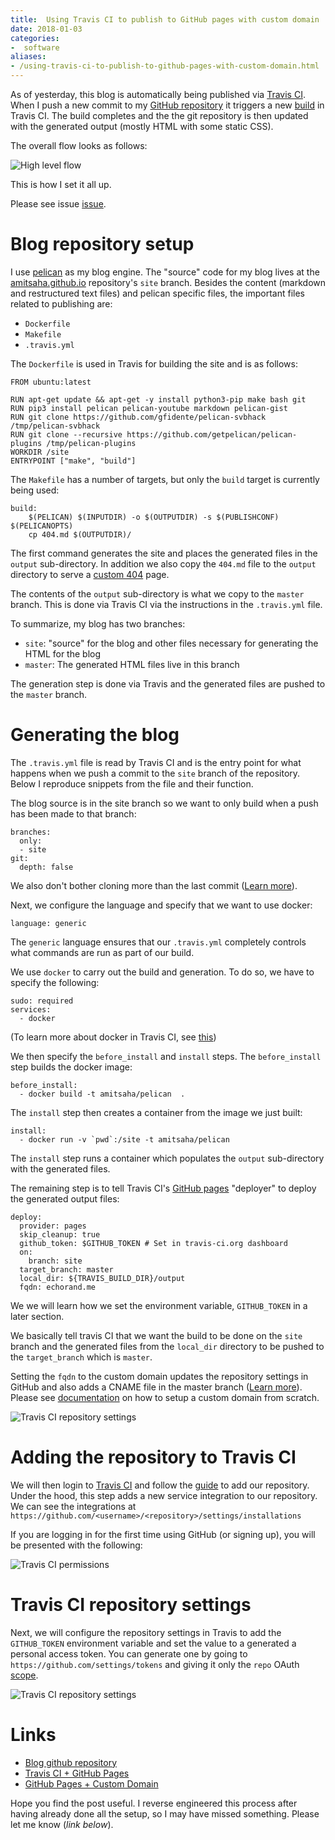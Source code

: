 ```yaml
---
title:  Using Travis CI to publish to GitHub pages with custom domain
date: 2018-01-03
categories:
-  software
aliases:
- /using-travis-ci-to-publish-to-github-pages-with-custom-domain.html
---
```


As of yesterday, this blog is automatically being published via [Travis CI](https://travis-ci.org). 
When I push a new commit to my [GitHub repository](https://github.com/amitsaha/amitsaha.github.io/)
it triggers a new [build](https://travis-ci.org/amitsaha/amitsaha.github.io) in Travis CI. 
The build completes and the the git repository is then
updated with the generated output (mostly HTML with some static CSS). 

The overall flow looks as follows:

![High level flow]({filename}/images/github-travisci-flow.png "GitHub Pages Custom Domain")

This is how I set it all up.

Please see issue [issue](https://github.com/amitsaha/amitsaha.github.io/issues/1).

# Blog repository setup

I use [pelican](http://docs.getpelican.com/en/stable/) as my blog engine. The "source" code for my
blog lives at the [amitsaha.github.io](https://github.com/amitsaha/amitsaha.github.io/)
repository's `site` branch. Besides the content (markdown and restructured text files) and
pelican specific files, the important files related to publishing are:

- `Dockerfile`
- `Makefile`
- `.travis.yml`

The `Dockerfile` is used in Travis for building the site and is as follows:

```
FROM ubuntu:latest

RUN apt-get update && apt-get -y install python3-pip make bash git
RUN pip3 install pelican pelican-youtube markdown pelican-gist
RUN git clone https://github.com/gfidente/pelican-svbhack /tmp/pelican-svbhack
RUN git clone --recursive https://github.com/getpelican/pelican-plugins /tmp/pelican-plugins
WORKDIR /site
ENTRYPOINT ["make", "build"]
```


The `Makefile` has a number of targets, but only the `build` target is currently being used:

```
build:
	$(PELICAN) $(INPUTDIR) -o $(OUTPUTDIR) -s $(PUBLISHCONF) $(PELICANOPTS)
	cp 404.md $(OUTPUTDIR)/
```

The first command generates the site and places the generated files in the `output` sub-directory. In addition
we also copy the `404.md` file to the `output` directory to serve a 
[custom 404](https://help.github.com/articles/creating-a-custom-404-page-for-your-github-pages-site/) page.

The contents of the `output` sub-directory is what we copy to the `master` branch. This is
done via Travis CI via the instructions in the `.travis.yml` file.

To summarize, my blog has two branches:

- `site`: "source" for the blog and other files necessary for generating the HTML for the blog
- `master`: The generated HTML files live in this branch

The generation step is done via Travis and the generated files are pushed to the `master` branch.


# Generating the blog

The `.travis.yml` file is read by Travis CI and is the entry point for what happens when we push a
commit to the `site` branch of the repository. Below I reproduce snippets from the file and their
function.

The blog source is in the site branch  so we want to only build when a push has been made to that branch:

```
branches:
  only:
  - site
git:
  depth: false
```

We also don't bother cloning more than the last commit ([Learn more](https://docs.travis-ci.com/user/customizing-the-build/#Git-Clone-Depth)).


Next, we configure the language and specify that we want to use docker:

```
language: generic
```

The `generic` language ensures that our `.travis.yml` completely controls what commands are run
as part of our build.

We use `docker` to carry out the build and generation. To do so, we have to specify the following:

```
sudo: required
services:
  - docker
```

(To learn more about docker in Travis CI, see [this](https://docs.travis-ci.com/user/docker/))


We then specify the `before_install` and `install` steps. The `before_install` step builds
the docker image:

```
before_install:
  - docker build -t amitsaha/pelican  .
```

The `install` step then creates a container from the image we just built:

```
install:
  - docker run -v `pwd`:/site -t amitsaha/pelican
```

The `install` step runs a container which populates the `output` sub-directory with the generated
files. 

The remaining step is to tell Travis CI's [GitHub pages](https://docs.travis-ci.com/user/deployment/pages/)
"deployer" to deploy the generated output files:

```
deploy:
  provider: pages
  skip_cleanup: true
  github_token: $GITHUB_TOKEN # Set in travis-ci.org dashboard
  on:
    branch: site
  target_branch: master
  local_dir: ${TRAVIS_BUILD_DIR}/output
  fqdn: echorand.me 
```

We we will learn how we set the environment variable, `GITHUB_TOKEN` in a later section.

We basically tell travis CI that we want the build to be done on the `site` branch and the generated
files from the `local_dir` directory to be pushed to the `target_branch` which is `master`.

Setting the `fqdn` to the custom domain updates the repository settings in GitHub and also adds 
a CNAME file in the master branch ([Learn more](https://help.github.com/articles/adding-or-removing-a-custom-domain-for-your-github-pages-site/)). Please see [documentation](https://help.github.com/articles/quick-start-setting-up-a-custom-domain/) on how to setup a custom domain from scratch.

![Travis CI repository settings]({filename}/images/github-pages-custom-domain.png "GitHub Pages Custom Domain")


# Adding the repository to Travis CI

We will then login to [Travis CI](https://travis-ci.org) and follow the [guide](https://docs.travis-ci.com/user/getting-started/)
to add our repository. Under the hood, this step adds a new service integration to our repository. We can see the
integrations at `https://github.com/<username>/<repository>/settings/installations`

If you are logging in for the first time using GitHub (or signing up), you will be presented with the following:

![Travis CI permissions]({filename}/images/travisci-github.png "GitHub Pages Custom Domain")

# Travis CI repository settings

Next, we will configure the repository settings in Travis to add the `GITHUB_TOKEN` environment 
variable and set the value to a generated a personal access token. You can generate one by going to
`https://github.com/settings/tokens` and giving it only the `repo` OAuth 
[scope](https://developer.github.com/apps/building-oauth-apps/scopes-for-oauth-apps/).

![Travis CI repository settings]({filename}/images/travisci-1.png "Repository settings in Travis CI")

# Links

- [Blog github repository](https://github.com/amitsaha/amitsaha.github.io)
- [Travis CI + GitHub Pages](https://docs.travis-ci.com/user/deployment/pages/)
- [GitHub Pages + Custom Domain](https://help.github.com/articles/quick-start-setting-up-a-custom-domain/)

Hope you find the post useful. I reverse engineered this process after having already done all 
the setup, so I may have missed something. Please let me know (*link below*).
